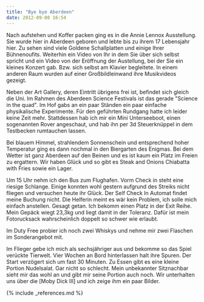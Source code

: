 ```yaml
---
title: "Bye bye Aberdeen"
date: 2012-09-08 16:54
---
```

Nach aufstehen und Koffer packen ging es in die Annie Lennox Ausstellung. Sie wurde hier in Aberdeen geboren und lebte bis zu ihrem 17 Lebensjahr hier. Zu sehen sind viele Goldene Schallplatten und einige Ihrer Bühnenoufits. Weiterhin ein Video von Ihr in dem Sie über sich selbst spricht und ein Video von der Eröffnung der Austellung, bei der Sie ein kleines Konzert gab. Bzw. sich selbst am Klavier begleitete. In einem anderen Raum wurden auf einer Großbildleinwand ihre Musikvideos gezeigt.

<!--more-->

Neben der Art Gallery, deren Eintritt übrigens frei ist, befindet sich gleich die Uni. Im Rahmen des Aberdeen Science Festivals ist das gerade "Science in the quad". Im Hof gabs an ein paar Ständen ein paar einfache physikalische Experimente. Für den geführten Rundgang hatte ich leider keine Zeit mehr. Stattdessen hab ich mir ein Mini Unterseeboot, einen sogenannten Rover angeschaut, und hab ihn per 3d Steuerknüppel in dem Testbecken rumtauchen lassen.

Bei blauem Himmel, strahlendem Sonnenschein und entsprechend hoher Temperatur ging es dann nochmal in den Biergarten des Enigmas. Bei dem Wetter ist ganz Aberdeen auf den Beinen und es ist kaum ein Platz im Freien zu ergattern. Wir haben Glück und so gibt es Steak and Onions Chiabatta with Fries sowie ein Lager.

Um 15 Uhr nehm ich den Bus zum Flughafen. Vorm Check in steht eine riesige Schlange. Einige konnten wohl gestern aufgrund des Streiks nicht fliegen und versuchen heute ihr Glück. Der Self Check In Automat findet meine Buchung nicht. Die Helferin meint es wär kein Problem, ich solle mich einfach anstellen. Gesagt getan. Ich bekomm einen Platz in der Exit Reihe. Mein Gepäck wiegt 23,3kg und liegt damit in der Toleranz. Dafür ist mein Fotorucksack wahrscheinlich doppelt so schwer wie erlaubt.

Im Duty Free probier ich noch zwei Whiskys und nehme mir zwei Flaschen im Sonderangebot mit.

Im Flieger gebe ich mich als sechsjähriger aus und bekomme so das Spiel verückte Tierwelt. Vier Wochen an Bord hinterlassen halt ihre Spuren. Der Start verzögert sich um fast 30 Minuten. Zu Essen gibt es eine kleine Portion Nudelsalat. Gar nicht so schlecht. Mein unbekannter Sitznachbar sieht mir das wohl an und gibt mir seine Portion auch noch. Wir unterhalten uns über die [Moby Dick III] und ich zeige ihm ein paar Bilder.

{% include _references.md %}
